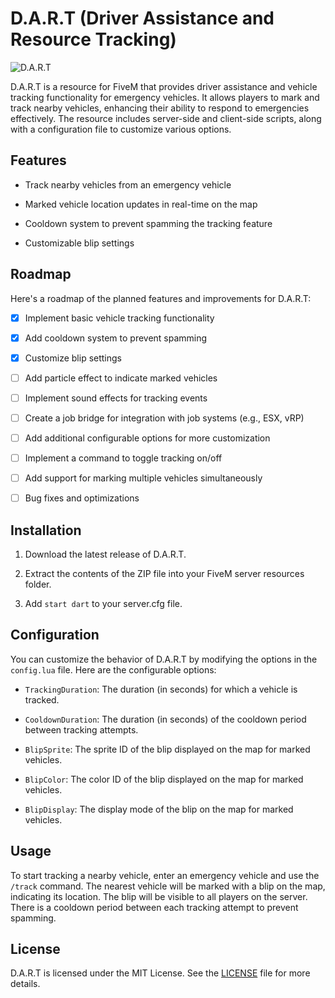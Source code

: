 # D.A.R.T (Driver Assistance and Resource Tracking)

![D.A.R.T](https://media.discordapp.net/attachments/982855421779922944/1113885039541882970/64756725cd2c8.webp)

D.A.R.T is a resource for FiveM that provides driver assistance and vehicle tracking functionality for emergency vehicles. It allows players to mark and track nearby vehicles, enhancing their ability to respond to emergencies effectively. The resource includes server-side and client-side scripts, along with a configuration file to customize various options.

## Features

- Track nearby vehicles from an emergency vehicle

- Marked vehicle location updates in real-time on the map

- Cooldown system to prevent spamming the tracking feature

- Customizable blip settings

## Roadmap

Here's a roadmap of the planned features and improvements for D.A.R.T:

- [x] Implement basic vehicle tracking functionality

- [x] Add cooldown system to prevent spamming

- [x] Customize blip settings

- [ ] Add particle effect to indicate marked vehicles

- [ ] Implement sound effects for tracking events

- [ ] Create a job bridge for integration with job systems (e.g., ESX, vRP)

- [ ] Add additional configurable options for more customization

- [ ] Implement a command to toggle tracking on/off

- [ ] Add support for marking multiple vehicles simultaneously

- [ ] Bug fixes and optimizations

## Installation

1. Download the latest release of D.A.R.T.

2. Extract the contents of the ZIP file into your FiveM server resources folder.

3. Add `start dart` to your server.cfg file.

## Configuration

You can customize the behavior of D.A.R.T by modifying the options in the `config.lua` file. Here are the configurable options:

- `TrackingDuration`: The duration (in seconds) for which a vehicle is tracked.

- `CooldownDuration`: The duration (in seconds) of the cooldown period between tracking attempts.

- `BlipSprite`: The sprite ID of the blip displayed on the map for marked vehicles.

- `BlipColor`: The color ID of the blip displayed on the map for marked vehicles.

- `BlipDisplay`: The display mode of the blip on the map for marked vehicles.

## Usage

To start tracking a nearby vehicle, enter an emergency vehicle and use the `/track` command. The nearest vehicle will be marked with a blip on the map, indicating its location. The blip will be visible to all players on the server. There is a cooldown period between each tracking attempt to prevent spamming.

## License

D.A.R.T is licensed under the MIT License. See the [LICENSE](LICENSE) file for more details.

